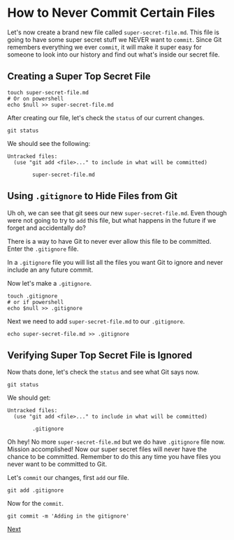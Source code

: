 # How to Never Commit Certain Files

Let's now create a brand new file called `super-secret-file.md`. This file is going to have some super secret stuff we NEVER want to `commit`. Since Git remembers everything we ever `commit`, it will make it super easy for someone to look into our history and find out what's inside our secret file.

## Creating a Super Top Secret File

```
touch super-secret-file.md
# Or on powershell
echo $null >> super-secret-file.md
```

After creating our file, let's check the `status` of our current changes.

```
git status
```

We should see the following:

```
Untracked files:
  (use "git add <file>..." to include in what will be committed)

        super-secret-file.md
```

## Using `.gitignore` to Hide Files from Git

Uh oh, we can see that git sees our new `super-secret-file.md`. Even though were not going to try to `add` this file, but what happens in the future if we forget and accidentally do?

There is a way to have Git to never ever allow this file to be committed. Enter the `.gitignore` file.

In a `.gitignore` file you will list all the files you want Git to ignore and never include an any future commit.

Now let's make a `.gitignore`.

```
touch .gitignore
# or if powershell
echo $null >> .gitignore
```

Next we need to add `super-secret-file.md` to our `.gitignore`.

```
echo super-secret-file.md >> .gitignore
```

## Verifying Super Top Secret File is Ignored

Now thats done, let's check the  `status` and see what Git says now.

```
git status
```

We should get:

```
Untracked files:
  (use "git add <file>..." to include in what will be committed)

        .gitignore
```

Oh hey! No more `super-secret-file.md` but we do have `.gitignore` file now. Mission accomplished! Now our super secret files will never have the chance to be committed. Remember to do this any time you have files you never want to be committed to Git.

Let's `commit` our changes, first `add` our file.

```
git add .gitignore
```

Now for the `commit`.

```
git commit -m 'Adding in the gitignore'
```
[Next](intro-github.md)

